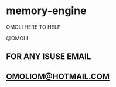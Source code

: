 # memory-engine
OMOLI HERE TO HELP

@OMOLI

 FOR ANY ISUSE EMAIL
-------------------
OMOLIOM@HOTMAIL.COM
--

